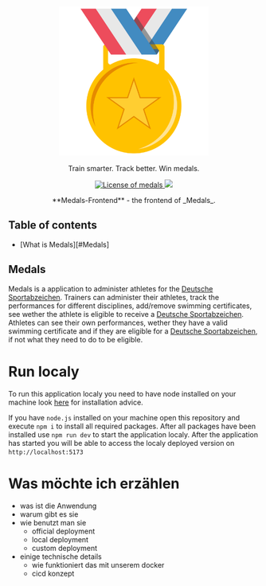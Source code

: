 <p align="center">
<a href="https://stratssync.com">
<picture>
<img src="https://raw.githubusercontent.com/Magenta-Mause/Medals-Frontend/refs/heads/main/public/logo.svg" alt="Medals" width="300" />
</picture>
</a>

</p>

<p align="center">Train smarter. Track better. Win medals.</p>

<p align="center">
  <a href="https://opensource.org/licenses/BSD-3-Clause">
    <img src="https://img.shields.io/badge/License-BSD_3--Clause-blue.svg" alt="License of medals" />
  </a>
  <img src="https://github.com/Magenta-Mause/Medals-Frontend/actions/workflows/build_frontend.yml/badge.svg">
</p>

<p align="center">
**Medals-Frontend** - the frontend of _Medals_.
</p>

## Table of contents

- [What is Medals][#Medals]

## Medals

Medals is a application to administer athletes for the [Deutsche Sportabzeichen](https://deutsches-sportabzeichen.de/). Trainers can administer their athletes, track the performances for different disciplines, add/remove swimming certificates, see wether the athlete is eligible to receive a [Deutsche Sportabzeichen](https://deutsches-sportabzeichen.de/). Athletes can see their own performances, wether they have a valid swimming certificate and if they are eligible for a [Deutsche Sportabzeichen](https://deutsches-sportabzeichen.de/), if not what they need to do to be eligible.

# Run localy

To run this application localy you need to have node installed on your machine look [here](https://nodejs.org/en/download) for installation advice.

If you have `node.js` installed on your machine open this repository and execute `npm i` to install all required packages.
After all packages have been installed use `npm run dev` to start the application localy.
After the application has started you will be able to access the localy deployed version on `http://localhost:5173`

# Was möchte ich erzählen

- was ist die Anwendung
- warum gibt es sie
- wie benutzt man sie
  - official deployment
  - local deployment
  - custom deployment
- einige technische details
  - wie funktioniert das mit unserem docker
  - cicd konzept

